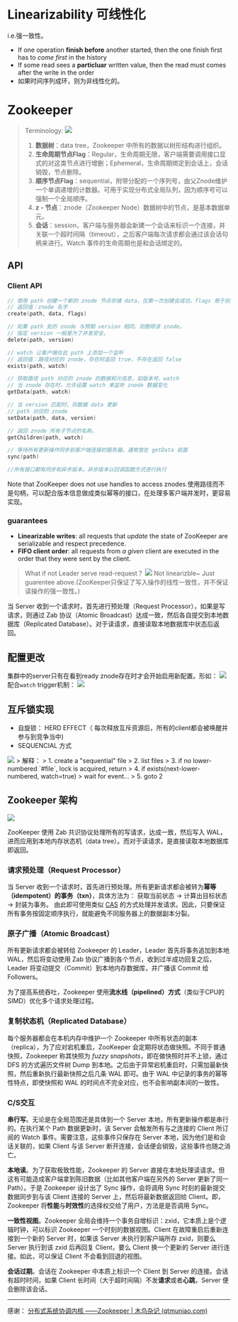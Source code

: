 # Linearizability 可线性化
i.e.强一致性。

-  If one operation **finish before** another started, then the one finish first has to *come first* in the history
-  If some read sees a **particluar** written value, then the read must comes after the write in the order
- 如果时间序列成环，则为非线性化的。

# Zookeeper

> Terminology:
> ![](http://img.070077.xyz/20221125092120.png)
> 1. **数据树**：data tree，Zookeeper 中所有的数据以树形结构进行组织。
> 2. **生命周期节点Flag**：Regular，生命周期无限，客户端需要调用接口显式的对这类节点进行增删；Ephemeral，生命周期绑定到会话上，会话销毁，节点删除。
> 3. **顺序节点Flag**：sequential，附带分配的一个序列号，由父Znode维护一个单调递增的计数器。可用于实现分布式全局队列，因为顺序号可以强制一个全局顺序。
> 4. **z - 节点**：znode（Zookeeper Node）数据树中的节点，是基本数据单元。
> 5. **会话**：session，客户端与服务器会新建一个会话来标识一个连接，并关联一个超时间隔（timeout），之后客户端每次请求都会通过该会话句柄来进行。Watch 事件的生命周期也是和会话绑定的。

## API

### Client API

```c
// 使用 path 创建一个新的 znode 节点存储 data，仅第一次创建会成功。flags 用于创建普通或者临时节点，设置 regular, ephemeral, sequential 等标识。
// 返回值：znode 名字
create(path, data, flags) 

// 如果 path 处的 znode 与预期 version 相同，则删除该 znode。
// 指定 version 一般是为了并发安全。
delete(path, version)

// watch 让客户端在此 path 上添加一个监听
// 返回值：路径对应的 znode，存在时返回 true，不存在返回 false
exists(path, watch)

// 获取路径 path 对应的 znode 的数据和元信息，如版本号、watch
// 当 znode 存在时，允许设置 watch 来监听 znode 数据变化
getData(path, watch)

// 当 version 匹配时，将数据 data 更新
// path 对应的 znode
setData(path, data, version)

// 返回 znode 所有子节点的名称。
getChildren(path, watch)

// 等待所有更新操作同步到客户端连接的服务器。通常放在 getData 前面
sync(path)

//所有接口都有同步和异步版本。异步版本以回调函数方式进行执行
```

Note that ZooKeeper does not use handles to access znodes.使用路径而不是句柄，可以配合版本信息做成类似幂等的接口，在处理多客户端并发时，更容易实现。

### guarantees

- **Linearizable writes**: all requests that *update* the state of ZooKeeper are serializable and respect precedence.
- **FIFO client order**: all requests from *a given* client are executed in the order that they were sent by the client.

> What if not Leader serve read-request？
![](http://img.070077.xyz/20221125095155.png)
Not linearizble~ Just guarentee above.(ZooKeeper只保证了写入操作的线性一致性，并不保证读操作的强一致性。)

当 Server 收到一个请求时，首先进行预处理（Request Processor），如果是写请求，则通过 Zab 协议（Atomic Broadcast）达成一致，然后各自提交到本地数据库（Replicated Database）。对于读请求，直接读取本地数据库中状态后返回。

## 配置更改
集群中的server只有在看到ready znode存在时才会开始启用新配置。形如：
![](http://img.070077.xyz/20221125101933.png)
配合`watch` trigger机制：
![](http://img.070077.xyz/20221125102742.png)

## 互斥锁实现
- 自旋锁： HERD EFFECT（ 每次释放互斥资源后，所有的client都会被唤醒并参与到竞争当中)
- SEQUENCIAL 方式
<img src="http://img.070077.xyz/20221125161631.png"/>
> 解释：
> 1. create a "sequential" file
> 2. list files
> 3. if no lower-numbered `#file`, lock is acquired, return
> 4. if exists(next-lower-numbered, watch=true)
> 		wait for event...
> 5. goto 2

## Zookeeper 架构

![](http://img.070077.xyz/20221125111835.png)


ZooKeeper 使用 Zab 共识协议处理所有的写请求，达成一致，然后写入 WAL，进而应用到本地内存状态机（data tree）。而对于读请求，是直接读取本地数据库即返回。

### 请求预处理（Request Processor）

当 Server 收到一个请求时，首先进行预处理。所有更新请求都会被转为**幂等（idempotent）的事务（txn）**，具体方法为：
获取当前状态 -> 计算出目标状态 -> 封装为事务。
由此即可使用类似 [CAS](https://en.wikipedia.org/wiki/Compare-and-swap) 的方式处理并发请求。因此，只要保证所有事务按固定顺序执行，就能避免不同服务器上的数据副本分裂。

### 原子广播（Atomic Broadcast）

所有更新请求都会被转给 Zookeeper 的 Leader，Leader 首先将事务追加到本地 WAL，然后将变动使用 Zab 协议广播到各个节点，收到过半成功回复之后，Leader 将变动提交（Commit）到本地内存数据库，并广播该 Commit 给 Followers。

为了提高系统吞吐，Zookeeper 使用**流水线（pipelined）方式**（类似于CPU的SIMD）优化多个请求处理过程。

### 复制状态机（Replicated Database）

每个服务器都会在本机内存中维护一个 Zookeeper 中所有状态的副本（replica），为了应对宕机重启，ZooKeeper 会定期将状态做快照。不同于普通快照，Zookeeper 称其快照为 _fuzzy_ _snapshots_，即在做快照时并不上锁，通过 DFS 的方式遍历文件树 Dump 到本地。之后由于异常宕机重启时，只需加最新快照，然后重新执行最新快照之后几条 WAL 即可。由于 WAL 中记录的事务的幂等性特点，即使快照和 WAL 的时间点不完全对应，也不会影响副本间的一致性。

### C/S交互

**串行写**。无论是在全局范围还是具体到一个 Server 本地，所有更新操作都是串行的。在执行某个 Path 数据更新时，该 Server 会触发所有与之连接的 Client 所订阅的 Watch 事件。需要注意，这些事件只保存在 Server 本地，因为他们是和会话关联的，如果 Client 与该 Server 断开连接，会话便会销毁，这些事件也随之消亡。

**本地读**。为了获取极致性能，Zookeeper 的 Server 直接在本地处理读请求。但这有可能造成客户端拿到陈旧数据（比如其他客户端在另外的 Server 更新了同一 Path）。于是 Zookeeper 设计出了 Sync 操作，会将调用 Sync 时刻的最新提交数据同步到与该 Client 连接的 Server 上，然后将最新数据返回给 Client。即，Zookeeper 将**性能**与**时效性**的选择权交给了用户，方法是是否调用 Sync。

**一致性视图**。Zookeeper 全局会维持一个事务自增标识：zxid，它本质上是个逻辑时钟，可以标识 Zookeeper 一个时刻的数据视图。Client 在故障重启后重新连接到一个新的 Server 时，如果该 Server 未执行到客户端所存 zxid，则要么 Server 执行到该 zxid 后再回复 Client，要么 Client 换一个更新的 Server 进行连接。如此，可以保证 Client 不会看到回退的视图。

**会话过期**。会话在 Zookeeper 中本质上标识一个 Client 到 Server 的连接。会话有超时时间，如果 Client 长时间（大于超时间隔）不发**请求**或者**心跳**，Server 便会删除该会话。

---
感谢：
[分布式系统协调内核 ——Zookeeper | 木鸟杂记 (qtmuniao.com)](https://www.qtmuniao.com/2021/05/31/zookeeper/#more)
